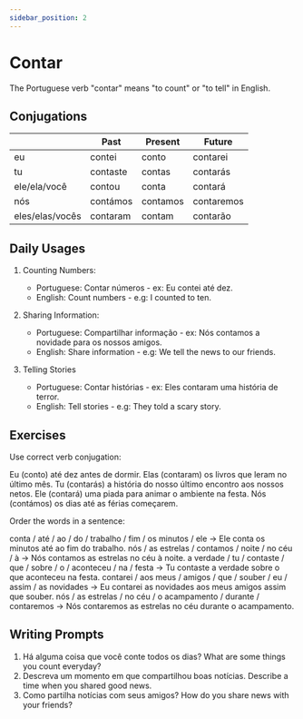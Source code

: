 ```yaml
---
sidebar_position: 2
---
```


# Contar

The Portuguese verb "contar" means "to count" or "to tell" in English.

## Conjugations

|                 | Past     | Present  | Future     |
| --------------- | -------- | -------- | ---------- |
| eu              | contei   | conto    | contarei   |
| tu              | contaste | contas   | contarás   |
| ele/ela/você    | contou   | conta    | contará    |
| nós             | contámos | contamos | contaremos |
| eles/elas/vocês | contaram | contam   | contarão   |

## Daily Usages

1. Counting Numbers:

   - Portuguese: Contar números - ex: Eu contei até dez.
   - English: Count numbers - e.g: I counted to ten.

2. Sharing Information:

   - Portuguese: Compartilhar informação - ex: Nós contamos a novidade para os nossos amigos.
   - English: Share information - e.g: We tell the news to our friends.

3. Telling Stories

   - Portuguese: Contar histórias - ex: Eles contaram uma história de terror.
   - English: Tell stories - e.g: They told a scary story.

## Exercises

Use correct verb conjugation:

Eu (conto) até dez antes de dormir.
Elas (contaram) os livros que leram no último mês.
Tu (contarás) a história do nosso último encontro aos nossos netos.
Ele (contará) uma piada para animar o ambiente na festa.
Nós (contámos) os dias até as férias começarem.

Order the words in a sentence:

conta / até / ao / do / trabalho / fim / os minutos / ele -> Ele conta os minutos até ao fim do trabalho.
nós / as estrelas / contamos / noite / no céu / à -> Nós contamos as estrelas no céu à noite.
a verdade / tu / contaste / que / sobre / o / aconteceu / na / festa -> Tu contaste a verdade sobre o que aconteceu na festa.
contarei / aos meus / amigos / que / souber / eu / assim / as novidades -> Eu contarei as novidades aos meus amigos assim que souber.
nós / as estrelas / no céu / o acampamento / durante / contaremos -> Nós contaremos as estrelas no céu durante o acampamento.

## Writing Prompts

1. Há alguma coisa que você conte todos os dias? What are some things you count everyday?
2. Descreva um momento em que compartilhou boas notícias. Describe a time when you shared good news.
3. Como partilha notícias com seus amigos? How do you share news with your friends?
